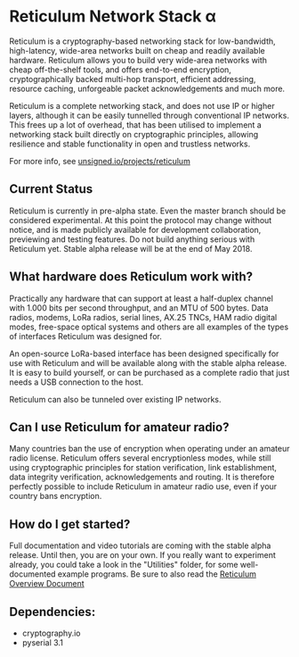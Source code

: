 Reticulum Network Stack α
==========

Reticulum is a cryptography-based networking stack for low-bandwidth, high-latency, wide-area networks built on cheap and readily available hardware. Reticulum allows you to build very wide-area networks with cheap off-the-shelf tools, and offers end-to-end encryption, cryptographically backed multi-hop transport, efficient addressing, resource caching, unforgeable packet acknowledgements and much more.

Reticulum is a complete networking stack, and does not use IP or higher layers, although it can be easily tunnelled through conventional IP networks. This frees up a lot of overhead, that has been utilised to implement a networking stack built directly on cryptographic principles, allowing resilience and stable functionality in open and trustless networks.

For more info, see [unsigned.io/projects/reticulum](http://unsigned.io/projects/reticulum/)

## Current Status
Reticulum is currently in pre-alpha state. Even the master branch should be considered experimental. At this point the protocol may change without notice, and is made publicly available for development collaboration, previewing and testing features. Do not build anything serious with Reticulum yet. Stable alpha release will be at the end of May 2018.

## What hardware does Reticulum work with?
Practically any hardware that can support at least a half-duplex channel with 1.000 bits per second throughput, and an MTU of 500 bytes. Data radios, modems, LoRa radios, serial lines, AX.25 TNCs, HAM radio digital modes, free-space optical systems and others are all examples of the types of interfaces Reticulum was designed for.

An open-source LoRa-based interface has been designed specifically for use with Reticulum and will be available along with the stable alpha release. It is easy to build yourself, or can be purchased as a complete radio that just needs a USB connection to the host.

Reticulum can also be tunneled over existing IP networks.

## Can I use Reticulum for amateur radio?
Many countries ban the use of encryption when operating under an amateur radio license. Reticulum offers several encryptionless modes, while still using cryptographic principles for station verification, link establishment, data integrity verification, acknowledgements and routing. It is therefore perfectly possible to include Reticulum in amateur radio use, even if your country bans encryption.

## How do I get started?
Full documentation and video tutorials are coming with the stable alpha release. Until then, you are on your own. If you really want to experiment already, you could take a look in the "Utilities" folder, for some well-documented example programs. Be sure to also read the [Reticulum Overview Document](http://unsigned.io/wp-content/uploads/2018/04/Reticulum_Overview_v0.4.pdf)

## Dependencies:
 - cryptography.io
 - pyserial 3.1

